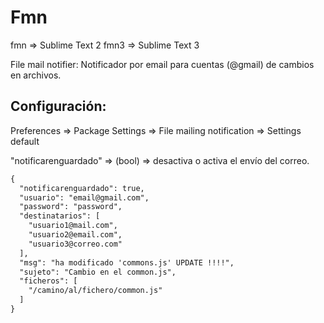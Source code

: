 Fmn
===

fmn => Sublime Text 2
fmn3 => Sublime Text 3

File mail notifier: Notificador por email para cuentas (@gmail) de cambios en archivos.

Configuración:
---------------

Preferences => Package Settings => File mailing notification => Settings default

"notificarenguardado" => (bool) => desactiva o activa el envío del correo.

```html
{
  "notificarenguardado": true,
  "usuario": "email@gmail.com",
  "password": "password",
  "destinatarios": [
    "usuario1@mail.com",
    "usuario2@email.com",
    "usuario3@correo.com"
  ],
  "msg": "ha modificado 'commons.js' UPDATE !!!!",
  "sujeto": "Cambio en el common.js",
  "ficheros": [
    "/camino/al/fichero/common.js"
  ]
}
```
